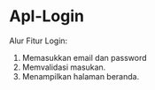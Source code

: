 # Apl-Login
Alur Fitur Login:
1. Memasukkan email dan password
2. Memvalidasi masukan.
3. Menampilkan halaman beranda.
